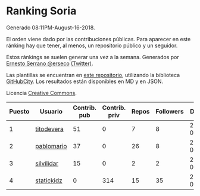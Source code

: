 # Ranking Soria

Generado 08:11PM-August-16-2018.

El orden viene dado por las contribuciones públicas. Para aparecer en este ránking hay que tener, al menos, un repositorio público y un seguidor.

Estos ránkings se suelen generar una vez a la semana. Generados por [Ernesto Serrano @erseco](https://github.com/erseco/) [(Twitter)](https://twitter.com/erseco).

Las plantillas se encuentran en [este repositorio](https://github.com/iblancasa/GH-Spanish-Ranking), utilizando la biblioteca [GitHubCity](https://github.com/iblancasa/GitHubCity). Los resultados están disponibles en MD y en JSON.

Licencia [Creative Commons](https://creativecommons.org/licenses/by/4.0/).

| Puesto   |  Usuario  | Contrib. pub | Contrib. priv |Repos| Followers | Desde |  Avatar  |
|----------|-----------|--------------|---------------|-----|-----------|-------|----------|
|1|[titodevera](https://github.com/titodevera)|51|0|7|8|2015-03-19|![titodevera]()|
|2|[pablomario](https://github.com/pablomario)|37|0|26|8|2013-05-18|![pablomario]()|
|3|[silvilidar](https://github.com/silvilidar)|15|0|2|2|2016-03-18|![silvilidar]()|
|4|[statickidz](https://github.com/statickidz)|0|314|15|35|2014-06-14|![statickidz]()|

